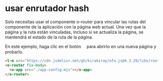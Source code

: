 <template is="exm-article">
<a href="../../publics/examples/use-hash-router/demo.html" preview></a>
<a href="../../publics/examples/use-hash-router/page1.html" main></a>
<a href="../../publics/examples/use-hash-router/page2.html"></a>
<a href="../../publics/examples/use-hash-router/app-config.mjs"></a>
</template>

# usar enrutador hash

Solo necesitas usar el componente o-router para vincular las rutas del componente de la aplicación con la página web actual. Una vez que la página y la ruta están vinculadas, incluso si se actualiza la página, se mantendrá el estado de la ruta de la página.

En este ejemplo, haga clic en el botón  <span style='font-family: "iconfont"'>&#xe7cb;</span>  para abrirlo en una nueva página y probarlo.

```html
<l-m src="https://cdn.jsdelivr.net/gh/kirakiray/ofa.js@4.3.29/libs/router/dist/router.min.mjs"></l-m>
<o-router fix-body>
  <o-app src="./app-config.mjs"></o-app>
</o-router>
```